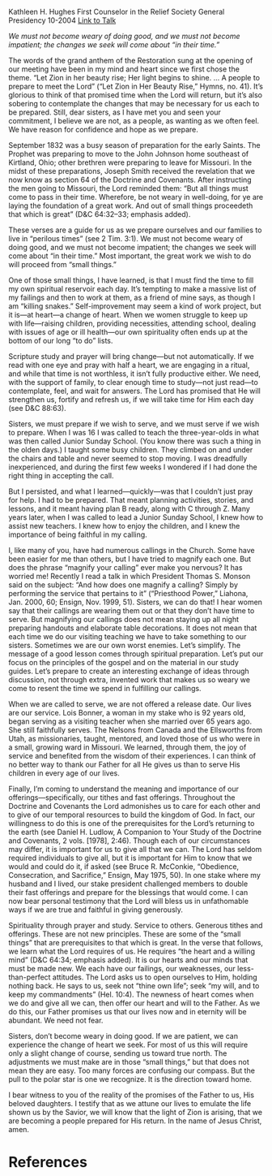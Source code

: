 Kathleen H. Hughes
First Counselor in the Relief Society General Presidency
10-2004
[Link to Talk](https://www.churchofjesuschrist.org/study/general-conference/2004/10/out-of-small-things?lang=eng)

_We must not become weary of doing good, and we must not become impatient; the changes we seek will come about “in their time.”_

The words of the grand anthem of the Restoration sung at the opening of our meeting have been in my mind and heart since we first chose the theme. “Let Zion in her beauty rise; Her light begins to shine. … A people to prepare to meet the Lord” (“Let Zion in Her Beauty Rise,” Hymns, no. 41). It’s glorious to think of that promised time when the Lord will return, but it’s also sobering to contemplate the changes that may be necessary for us each to be prepared. Still, dear sisters, as I have met you and seen your commitment, I believe we are not, as a people, as wanting as we often feel. We have reason for confidence and hope as we prepare.

September 1832 was a busy season of preparation for the early Saints. The Prophet was preparing to move to the John Johnson home southeast of Kirtland, Ohio; other brethren were preparing to leave for Missouri. In the midst of these preparations, Joseph Smith received the revelation that we now know as section 64 of the Doctrine and Covenants. After instructing the men going to Missouri, the Lord reminded them: “But all things must come to pass in their time. Wherefore, be not weary in well-doing, for ye are laying the foundation of a great work. And out of small things proceedeth that which is great” (D&C 64:32–33; emphasis added).

These verses are a guide for us as we prepare ourselves and our families to live in “perilous times” (see 2 Tim. 3:1). We must not become weary of doing good, and we must not become impatient; the changes we seek will come about “in their time.” Most important, the great work we wish to do will proceed from “small things.”

One of those small things, I have learned, is that I must find the time to fill my own spiritual reservoir each day. It’s tempting to make a massive list of my failings and then to work at them, as a friend of mine says, as though I am “killing snakes.” Self-improvement may seem a kind of work project, but it is—at heart—a change of heart. When we women struggle to keep up with life—raising children, providing necessities, attending school, dealing with issues of age or ill health—our own spirituality often ends up at the bottom of our long “to do” lists.

Scripture study and prayer will bring change—but not automatically. If we read with one eye and pray with half a heart, we are engaging in a ritual, and while that time is not worthless, it isn’t fully productive either. We need, with the support of family, to clear enough time to study—not just read—to contemplate, feel, and wait for answers. The Lord has promised that He will strengthen us, fortify and refresh us, if we will take time for Him each day (see D&C 88:63).

Sisters, we must prepare if we wish to serve, and we must serve if we wish to prepare. When I was 16 I was called to teach the three-year-olds in what was then called Junior Sunday School. (You know there was such a thing in the olden days.) I taught some busy children. They climbed on and under the chairs and table and never seemed to stop moving. I was dreadfully inexperienced, and during the first few weeks I wondered if I had done the right thing in accepting the call.

But I persisted, and what I learned—quickly—was that I couldn’t just pray for help. I had to be prepared. That meant planning activities, stories, and lessons, and it meant having plan B ready, along with C through Z. Many years later, when I was called to lead a Junior Sunday School, I knew how to assist new teachers. I knew how to enjoy the children, and I knew the importance of being faithful in my calling.

I, like many of you, have had numerous callings in the Church. Some have been easier for me than others, but I have tried to magnify each one. But does the phrase “magnify your calling” ever make you nervous? It has worried me! Recently I read a talk in which President Thomas S. Monson said on the subject: “And how does one magnify a calling? Simply by performing the service that pertains to it” (“Priesthood Power,” Liahona, Jan. 2000, 60; Ensign, Nov. 1999, 51). Sisters, we can do that! I hear women say that their callings are wearing them out or that they don’t have time to serve. But magnifying our callings does not mean staying up all night preparing handouts and elaborate table decorations. It does not mean that each time we do our visiting teaching we have to take something to our sisters. Sometimes we are our own worst enemies. Let’s simplify. The message of a good lesson comes through spiritual preparation. Let’s put our focus on the principles of the gospel and on the material in our study guides. Let’s prepare to create an interesting exchange of ideas through discussion, not through extra, invented work that makes us so weary we come to resent the time we spend in fulfilling our callings.

When we are called to serve, we are not offered a release date. Our lives are our service. Lois Bonner, a woman in my stake who is 92 years old, began serving as a visiting teacher when she married over 65 years ago. She still faithfully serves. The Nelsons from Canada and the Ellsworths from Utah, as missionaries, taught, mentored, and loved those of us who were in a small, growing ward in Missouri. We learned, through them, the joy of service and benefited from the wisdom of their experiences. I can think of no better way to thank our Father for all He gives us than to serve His children in every age of our lives.

Finally, I’m coming to understand the meaning and importance of our offerings—specifically, our tithes and fast offerings. Throughout the Doctrine and Covenants the Lord admonishes us to care for each other and to give of our temporal resources to build the kingdom of God. In fact, our willingness to do this is one of the prerequisites for the Lord’s returning to the earth (see Daniel H. Ludlow, A Companion to Your Study of the Doctrine and Covenants, 2 vols. [1978], 2:46). Though each of our circumstances may differ, it is important for us to give all that we can. The Lord has seldom required individuals to give all, but it is important for Him to know that we would and could do it, if asked (see Bruce R. McConkie, “Obedience, Consecration, and Sacrifice,” Ensign, May 1975, 50). In one stake where my husband and I lived, our stake president challenged members to double their fast offerings and prepare for the blessings that would come. I can now bear personal testimony that the Lord will bless us in unfathomable ways if we are true and faithful in giving generously.

Spirituality through prayer and study. Service to others. Generous tithes and offerings. These are not new principles. These are some of the “small things” that are prerequisites to that which is great. In the verse that follows, we learn what the Lord requires of us. He requires “the heart and a willing mind” (D&C 64:34; emphasis added). It is our hearts and our minds that must be made new. We each have our failings, our weaknesses, our less-than-perfect attitudes. The Lord asks us to open ourselves to Him, holding nothing back. He says to us, seek not “thine own life”; seek “my will, and to keep my commandments” (Hel. 10:4). The newness of heart comes when we do and give all we can, then offer our heart and will to the Father. As we do this, our Father promises us that our lives now and in eternity will be abundant. We need not fear.

Sisters, don’t become weary in doing good. If we are patient, we can experience the change of heart we seek. For most of us this will require only a slight change of course, sending us toward true north. The adjustments we must make are in those “small things,” but that does not mean they are easy. Too many forces are confusing our compass. But the pull to the polar star is one we recognize. It is the direction toward home.

I bear witness to you of the reality of the promises of the Father to us, His beloved daughters. I testify that as we attune our lives to emulate the life shown us by the Savior, we will know that the light of Zion is arising, that we are becoming a people prepared for His return. In the name of Jesus Christ, amen.

# References
